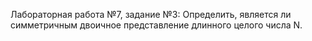 Лабораторная работа №7, задание №3: Определить, является ли симметричным двоичное представление длинного целого числа N.
